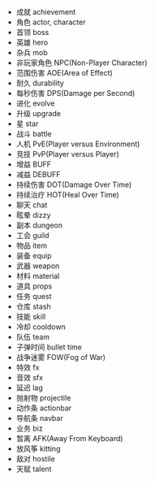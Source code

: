 * 成就 achievement
* 角色 actor, character
* 首领 boss
* 英雄 hero
* 杂兵 mob
* 非玩家角色 NPC(Non-Player Character)
* 范围伤害 AOE(Area of Effect)
* 耐久 durability
* 每秒伤害 DPS(Damage per Second)
* 进化 evolve
* 升级 upgrade
* 星 star
* 战斗 battle
* 人机 PvE(Player versus Environment)
* 竞技 PvP(Player versus Player)
* 增益 BUFF
* 减益 DEBUFF
* 持续伤害 DOT(Damage Over Time)
* 持续治疗 HOT(Heal Over Time)
* 聊天 chat
* 眩晕 dizzy
* 副本 dungeon
* 工会 guild
* 物品 item
* 装备 equip
* 武器 weapon
* 材料 material
* 道具 props
* 任务 quest
* 仓库 stash
* 技能 skill
* 冷却 cooldown
* 队伍 team
* 子弹时间 bullet time
* 战争迷雾 FOW(Fog of War)
* 特效 fx
* 音效 sfx
* 延迟 lag
* 抛射物 projectile
* 动作条 actionbar
* 导航条 navbar
* 业务 biz
* 暂离 AFK(Away From Keyboard)
* 放风筝 kitting
* 敌对 hostile
* 天赋 talent
